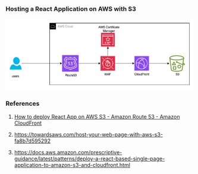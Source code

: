 ### Hosting a React Application on AWS with S3

![architecture](architecture.png)

### References

1. [How to deploy React App on AWS S3 - Amazon Route 53 - Amazon CloudFront](https://www.youtube.com/watch?v=-rCDLzTNcn8)

2. https://towardsaws.com/host-your-web-page-with-aws-s3-fa8b7d595292

3. https://docs.aws.amazon.com/prescriptive-guidance/latest/patterns/deploy-a-react-based-single-page-application-to-amazon-s3-and-cloudfront.html 